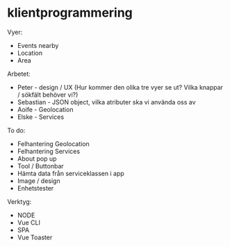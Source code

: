 # klientprogrammering

Vyer:
- Events nearby
- Location
- Area

Arbetet:
- Peter - design / UX (Hur kommer den olika tre vyer se ut? Vilka knappar / sökfält behöver vi?)
- Sebastian - JSON object, vilka atributer ska vi använda oss av
- Aoife - Geolocation 
- Elske - Services

To do:
- Felhantering Geolocation
- Felhantering Services
- About pop up
- Tool / Buttonbar
- Hämta data från serviceklassen i app
- Image / design
- Enhetstester

Verktyg:
- NODE
- Vue CLI 
- SPA
- Vue Toaster

